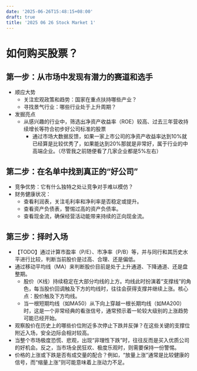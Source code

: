 ```yaml
---
date: '2025-06-26T15:48:15+08:00'
draft: true
title: '2025 06 26 Stock Market 1'
---
```


# 如何购买股票？

## 第一步：从市场中发现有潜力的赛道和选手

- 顺应大势
    - 关注宏观政策和趋势：国家在重点扶持哪些产业？
    - 寻找景气行业：哪些行业处于上升周期？
- 发掘亮点
    - 从感兴趣的行业中，筛选出净资产收益率（ROE）较高、过去三年营收持续增长等符合初步好公司标准的股票
        - 通过市场大数据反馈，如果一家上市公司的净资产收益率达到10%就已经算是比较优秀了，如果能达到20%那就是非常好，属于行业的中高端企业。（尽管我之前随便看了几家企业都是5%左右）

## 第二步：在名单中找到真正的“好公司”

- 竞争优势：它有什么独特之处让竞争对手难以模仿？
- 财务健康状况：
    - 查看利润表，关注毛利率和净利率是否稳定或提升。
    - 查看资产负债表，警惕过高的资产负债率。
    - 查看现金流，确保经营活动能带来持续的正向现金流。

## 第三步：择时入场

- 【TODO】通过计算市盈率（P/E）、市净率（P/B）等，并与同行和其历史水平进行比较，判断当前股价是过高、合理、还是偏低。
- 通过移动平均线（MA）来判断股价目前是处于上升通道、下降通道、还是盘整期。
    - 股价（K线）持续稳定在大部分均线的上方。均线此时扮演着“支撑线”的角色，每当股价回调触及下方的均线时，往往会获得支撑并继续上涨。核心点：股价触及下方均线。
    - 当一根短期均线（如MA50）从下向上穿越一根长期均线（如MA200）时，这是一个非常经典的看涨信号，通常预示着一轮较大级别的上涨趋势可能已经开始。
- 观察股价在历史上的哪些价位附近多次停止下跌并反弹？在这些关键的支撑位附近入场，安全边际会相对较高。
- 当整个市场极度恐慌、悲观，出现“非理性下跌”时，往往反而是买入优质公司的好机会。反之，当市场全民狂欢、极度乐观时，则需要保持一份警惕。
- 价格的上涨或下跌是否有成交量的配合？例如，“放量上涨”通常是比较健康的信号，而“缩量上涨”则可能意味着上涨动力不足。